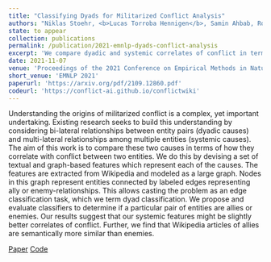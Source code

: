 ```yaml
---
title: "Classifying Dyads for Militarized Conflict Analysis"
authors: "Niklas Stoehr, <b>Lucas Torroba Hennigen</b>, Samin Ahbab, Robert West, Ryan Cotterell"
state: to appear
collection: publications
permalink: /publication/2021-emnlp-dyads-conflict-analysis
excerpt: 'We compare dyadic and systemic correlates of conflict in terms of their ability to infer if two entities are allies or enemies. Our results suggests that our systemic features appear to be more correlated.'
date: 2021-11-07
venue: 'Proceedings of the 2021 Conference on Empirical Methods in Natural Language Processing'
short_venue: 'EMNLP 2021'
paperurl: 'https://arxiv.org/pdf/2109.12860.pdf'
codeurl: 'https://conflict-ai.github.io/conflictwiki'
---
```

Understanding the origins of militarized conflict is a complex, yet important undertaking. Existing research seeks to build this understanding by considering bi-lateral relationships between entity pairs (dyadic causes) and multi-lateral relationships among multiple entities (systemic causes). The aim of this work is to compare these two causes in terms of how they correlate with conflict between two entities. We do this by devising a set of textual and graph-based features which represent each of the causes. The features are extracted from Wikipedia and modeled as a large graph. Nodes in this graph represent entities connected by labeled edges representing ally or enemy-relationships. This allows casting the problem as an edge classification task, which we term dyad classification. We propose and evaluate classifiers to determine if a particular pair of entities are allies or enemies. Our results suggest that our systemic features might be slightly better correlates of conflict. Further, we find that Wikipedia articles of allies are semantically more similar than enemies.

<a class="link-button paper-button" href="https://arxiv.org/pdf/2109.12860.pdf">Paper</a>
<a class="link-button code-button" href="https://conflict-ai.github.io/conflictwiki">Code</a>
